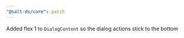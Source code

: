 ```yaml
---
"@salt-ds/core": patch
---
```


Added flex 1 to `DialogContent` so the dialog actions stick to the bottom
